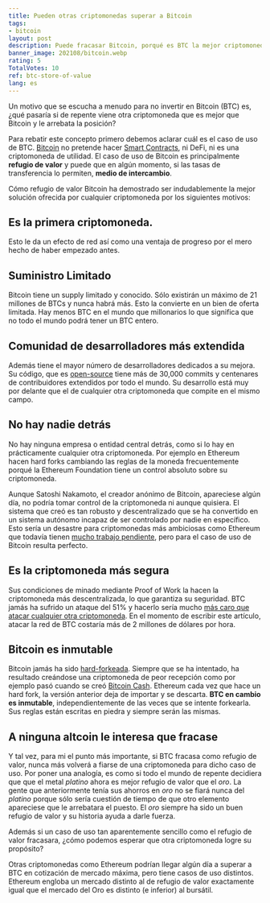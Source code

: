 ```yaml
---
title: Pueden otras criptomonedas superar a Bitcoin
tags:
- bitcoin
layout: post
description: Puede fracasar Bitcoin, porqué es BTC la mejor criptomoneda
banner_image: 202108/bitcoin.webp
rating: 5
TotalVotes: 10
ref: btc-store-of-value
lang: es
---
```


Un motivo que se escucha a menudo para no invertir en Bitcoin (BTC) es, ¿qué pasaría si de repente viene otra criptomoneda que es mejor que Bitcoin y le arrebata la posición?

<!--more-->

Para rebatir este concepto primero debemos aclarar cuál es el caso de uso de BTC. [Bitcoin](/que-es-bitcoin/) no pretende hacer [Smart Contracts](que-es-un-smart-contract/), ni DeFi, ni es una criptomoneda de utilidad. El caso de uso de Bitcoin es principalmente **refugio de valor** y puede que en algún momento, si las tasas de transferencia lo permiten, **medio de intercambio**.

Cómo refugio de valor Bitcoin  ha demostrado ser indudablemente la mejor solución ofrecida por cualquier criptomoneda por los siguientes motivos:

## Es la primera criptomoneda.
Esto le da un efecto de red así como una ventaja de progreso por el mero hecho de haber empezado antes.

## Suministro Limitado
Bitcoin tiene un supply limitado y conocido. Sólo existirán un máximo de 21 millones de BTCs y nunca habrá más. Esto la convierte en un bien de oferta limitada. Hay menos BTC en el mundo que millonarios lo que significa que no todo el mundo podrá tener un BTC entero.

## Comunidad de desarrolladores más extendida
Además tiene el mayor número de desarrolladores dedicados a su mejora. Su código, que es <a rel="nofollow" href="https://github.com/bitcoin/bitcoin">open-source</a> tiene más de 30,000 commits y centenares de contribuidores extendidos por todo el mundo. Su desarrollo está muy por delante que el de cualquier otra criptomoneda que compite en el mismo campo.

## No hay nadie detrás
No hay ninguna empresa o entidad central detrás, como si lo hay en prácticamente cualquier otra criptomoneda. Por ejemplo en Ethereum hacen hard forks cambiando las reglas de la moneda frecuentemente porqué la Ethereum Foundation tiene un control absoluto sobre su criptomoneda.

Aunque Satoshi Nakamoto, el creador anónimo de Bitcoin, apareciese algún día, no podría tomar control de la criptomoneda ni aunque quisiera. El sistema que creó es tan robusto y descentralizado que se ha convertido en un sistema autónomo incapaz de ser controlado por nadie en específico. Esto sería un desastre para criptomonedas más ambiciosas como Ethereum que todavía tienen [mucho trabajo pendiente](/novedades-ethereum-2/), pero para el caso de uso de Bitcoin resulta perfecto.

## Es la criptomoneda más segura
Sus condiciones de minado mediante Proof of Work la hacen la criptomoneda más descentralizada, lo que garantiza su seguridad. BTC jamás ha sufrido un ataque del 51% y hacerlo sería mucho <a rel="nofollow" href="https://www.crypto51.app/">más caro que atacar cualquier otra criptomoneda</a>. En el momento de escribir este artículo, atacar la red de BTC costaría más de 2 millones de dólares por hora.

## Bitcoin es inmutable
Bitcoin jamás ha sido [hard-forkeada](/hard-fork-vs-soft-fork/). Siempre que se ha intentado, ha resultado creándose una criptomoneda de peor recepción como por ejemplo pasó cuando se creó [Bitcoin Cash](/que-es-bitcoin-cash/). Ethereum cada vez que hace un hard fork, la versión anterior deja de importar y se descarta. **BTC en cambio es inmutable**, independientemente de las veces que se intente forkearla. Sus reglas están escritas en piedra y siempre serán las mismas.

## A ninguna altcoin le interesa que fracase
Y tal vez, para mi el punto más importante, si BTC fracasa como refugio de valor, nunca más volverá a fiarse de una criptomoneda para dicho caso de uso. Por poner una analogía, es como si todo el mundo de repente decidiera que que el metal *platino* ahora es mejor refugio de valor que el *oro*. La gente que anteriormente tenía sus ahorros en *oro* no se fiará nunca del *platino* porque sólo sería cuestión de tiempo de que otro elemento apareciese que le arrebatara el puesto. El *oro* siempre ha sido un buen refugio de valor y su historia ayuda a darle fuerza.

Además si un caso de uso tan aparentemente sencillo como el refugio de valor fracasara, ¿cómo podemos esperar que otra criptomoneda logre su propósito?

Otras criptomonedas como Ethereum podrían llegar algún día a superar a BTC en cotización de mercado máxima, pero tiene casos de uso distintos. Ethereum engloba un mercado distinto al de refugio de valor exactamente igual que el mercado del Oro es distinto (e inferior) al bursátil.


